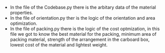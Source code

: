 - In the file of the Codebase.py there is the arbitary data of the material properties.
- In the file of orientation.py ther is the logic of the orientation and area optimization. 
- In the file of packing.py there is the logic of the cost optmization, in this file we got to know the best material for the packing, minimum area of packing material, strength of the arrangement in the carboard box, lowest cost of the material and lightest weight.
